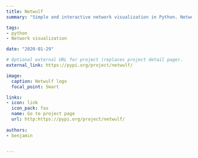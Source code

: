 ```yaml
---
title: Netwulf
summary: "Simple and interactive network visualization in Python. Network visualization is an indispensable tool for exploring and communicating patterns in complex systems. Netwulf offers an ultra-simple API for reproducible interactive visualization of networks directly from a Python prompt or Jupyter notebook. As a research tool, its purpose is to allow hassle-free quick interactive layouting/styling for communication purposes."

tags:
- python
- Network visualization

date: "2020-01-29"

# Optional external URL for project (replaces project detail page).
external_link: https://pypi.org/project/netwulf/

image:
  caption: Netwulf logo
  focal_point: Smart

links:
- icon: link
  icon_pack: fas
  name: Go to project page
  url: http:https://pypi.org/project/netwulf/
  
authors:
- benjamin


---
```

